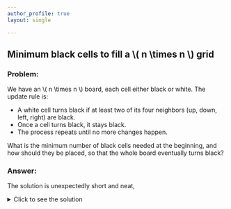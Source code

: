 ```yaml
---
author_profile: true
layout: single

---
```


## Minimum black cells to fill a \\( n \times n \\) grid

### Problem:
We have an \\( n \times n \\) board, each cell either black or white. The update rule is:

* A white cell turns black if at least two of its four neighbors (up, down, left, right) are black.
* Once a cell turns black, it stays black.
* The process repeats until no more changes happen.

What is the minimum number of black cells needed at the beginning, and how should they be placed, so that the whole board eventually turns black?

### Answer:
The solution is unexpectedly short and neat, 
<details>
  <summary>Click to see the solution</summary>


这里是隐藏的内容。  
你可以写多行文字，甚至支持 **Markdown 格式**。

- 数学公式 \\(a^2+b^2=c^2\\)
- 列表项 1
- 列表项 2

</details>

